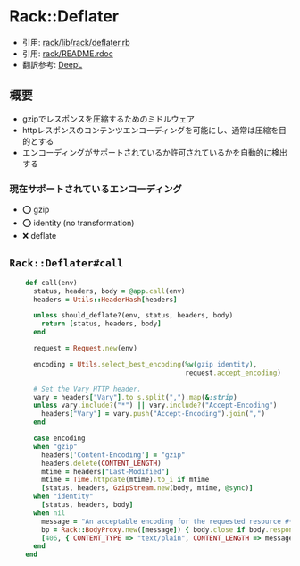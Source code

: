 # Rack::Deflater
- 引用: [rack/lib/rack/deflater.rb](https://github.com/rack/rack/blob/master/lib/rack/deflater.rb)
- 引用: [rack/README.rdoc](https://github.com/rack/rack/blob/master/README.rdoc)
- 翻訳参考: [DeepL](https://www.deepl.com/translator)

## 概要
- gzipでレスポンスを圧縮するためのミドルウェア
- httpレスポンスのコンテンツエンコーディングを可能にし、通常は圧縮を目的とする
- エンコーディングがサポートされているか許可されているかを自動的に検出する

### 現在サポートされているエンコーディング
- ⭕️ gzip
- ⭕️ identity (no transformation)
- ❌ deflate

## `Rack::Deflater#call`
```ruby
    def call(env)
      status, headers, body = @app.call(env)
      headers = Utils::HeaderHash[headers]

      unless should_deflate?(env, status, headers, body)
        return [status, headers, body]
      end

      request = Request.new(env)

      encoding = Utils.select_best_encoding(%w(gzip identity),
                                            request.accept_encoding)

      # Set the Vary HTTP header.
      vary = headers["Vary"].to_s.split(",").map(&:strip)
      unless vary.include?("*") || vary.include?("Accept-Encoding")
        headers["Vary"] = vary.push("Accept-Encoding").join(",")
      end

      case encoding
      when "gzip"
        headers['Content-Encoding'] = "gzip"
        headers.delete(CONTENT_LENGTH)
        mtime = headers["Last-Modified"]
        mtime = Time.httpdate(mtime).to_i if mtime
        [status, headers, GzipStream.new(body, mtime, @sync)]
      when "identity"
        [status, headers, body]
      when nil
        message = "An acceptable encoding for the requested resource #{request.fullpath} could not be found."
        bp = Rack::BodyProxy.new([message]) { body.close if body.respond_to?(:close) }
        [406, { CONTENT_TYPE => "text/plain", CONTENT_LENGTH => message.length.to_s }, bp]
      end
    end
```
